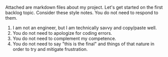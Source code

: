 Attached are markdown files about my project. Let's get started on the first backlog topic.
Consider these style notes. You do not need to respond to them.
1) I am not an engineer, but I am technically savvy and copy/paste well.
2) You do not need to apologize for coding errors.
3) You do not need to complement my competence. 
4) You do not need to say "this is the final" and things of that nature in order to try and mitigate frustration.